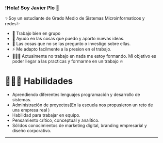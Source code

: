### !Hola! Soy Javier Plo 👋


✨Soy un estudiante de Grado Medio de Sistemas Microinformaticos y redes✨ 

- 👯 Trabajo bien en grupo
- 🤔 Ayudo en las cosas que puedo y aporto nuevas ideas.
- 💬 Las cosas que no se las pregunto o investigo sobre ellas.
- ⚡ Me adapto facilmente a la presion en el trabajo.
- 👨🏻‍💻 Actualmente no trabajo en nada me estoy formando.
Mi objetivo es poder llegar a las practicas y formarme en un trabajo 🔥

# 👨🏻‍🚀 Habilidades
  - Aprendiendo diferentes lenguajes programación y desarrollo de sistemas.
  - Administración de proyectos(En la escuela nos propusieron un reto de una empresa real )
  - Habilidad para trabajar en equipo.
  - Pensamiento crítico, conceptual y analítico.
  - Sólidos conocimientos de marketing digital, branding empresarial y diseño corporativo.

---


